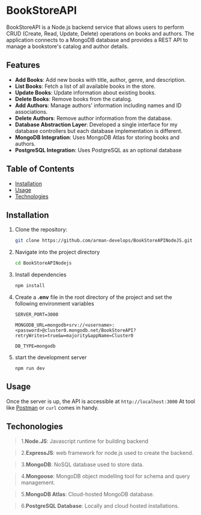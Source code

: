 # BookStoreAPI

BookStoreAPI is a Node.js backend service that allows users to perform CRUD (Create, Read, Update, Delete) operations on books and authors. The application connects to a MongoDB database and provides a REST API to manage a bookstore's catalog and author details.

## Features
- **Add Books**: Add new books with title, author, genre, and description.
- **List Books**: Fetch a list of all available books in the store.
- **Update Books**: Update information about existing books.
- **Delete Books**: Remove books from the catalog.
- **Add Authors**: Manage authors' information including names and ID associations.
- **Delete Authors**: Remove author information from the database.
- **Database Abstraction Layer**: Developed a single interface for my database controllers but each database implementation is different.
- **MongoDB Integration**: Uses MongoDB Atlas for storing books and authors.
- **PostgreSQL Integration**: Uses PostgreSQL as an optional database

## Table of Contents
- [Installation](#installation)
- [Usage](#usage)
- [Technologies](#technologies)


## Installation

1. Clone the repository:
   ```bash
   git clone https://github.com/arman-develops/BookStoreAPINodeJS.git

2. Navigate into the project directory
    ```bash
    cd BookStoreAPINodejs
3. Install dependencies
    ```bash
    npm install

4. Create a **.env** file in the root directory of the project and set the following environment variables
    ```
    SERVER_PORT=3000

    MONGODB_URL=mongodb+srv://<username>:<password>@cluster0.mongodb.net/BookStoreAPI?retryWrites=true&w=majority&appName=Cluster0

    DB_TYPE=mongodb

5. start the development server
    ```
    npm run dev

## Usage
Once the server is up, the API is accessible at `http://localhost:3000`
At tool like [Postman](https://www.postman.com/ "Postman") or `curl` comes in handy.

## Techonologies
> 1.**Node.JS**: Javascript runtime for building backend

> 2.**ExpressJS**: web framework for node.js used to create the backend.

> 3.**MongoDB**: NoSQL database used to store data.

>4.**Mongoose**: MongoDB object modelling tool for schema and query management.

>5.**MongoDB Atlas**: Cloud-hosted MongoDB database.

>6.**PostgreSQL Database**: Locally and cloud hosted installations.
